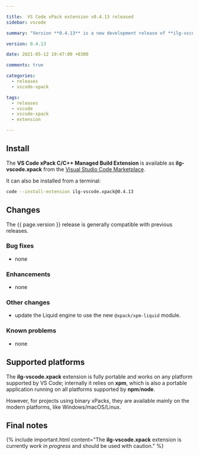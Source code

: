 ```yaml
---

title:  VS Code xPack extension v0.4.13 released
sidebar: vscode

summary: "Version **0.4.13** is a new development release of **ilg-vscode.xpack**; it uses a new version of the liquid engine."

version: 0.4.13

date: 2021-05-12 19:47:00 +0300

comments: true

categories:
  - releases
  - vscode-xpack

tags:
  - releases
  - vscode
  - vscode-xpack
  - extension

---
```


## Install

The **VS Code xPack C/C++ Managed Build Extension** is
available as **ilg-vscode.xpack** from the
[Visual Studio Code Marketplace](https://marketplace.visualstudio.com/items?itemName=ilg-vscode.xpack).

It can also be installed from a terminal:

```sh
code --install-extension ilg-vscode.xpack@0.4.13
```

## Changes

The {{ page.version }} release
is generally compatible with previous releases.

### Bug fixes

- none

### Enhancements

- none

### Other changes

- update the Liquid engine to use the new `@xpack/xpm-liquid` module.

### Known problems

- none

## Supported platforms

The **ilg-vscode.xpack** extension is fully portable and works on any
platform supported by VS Code; internally it relies on **xpm**, which
is also a portable application running on all platforms supported
by **npm**/**node**.

However, for projects using binary xPacks, they are available mainly
on the modern platforms, like Windows/macOS/Linux.

## Final notes

{% include important.html content="The **ilg-vscode.xpack** extension
is currently _work in progress_ and should be used with caution." %}
